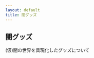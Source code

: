 ```yaml
---
layout: default
title: 闇グッズ
---
```


<section class="goods-section">
  <div class="container">
    <h2>闇グッズ</h2>
    <p>(仮)闇の世界を具現化したグッズについて</p>
  </div>
</section>

<script src="/assets/js/countdown.js"></script>